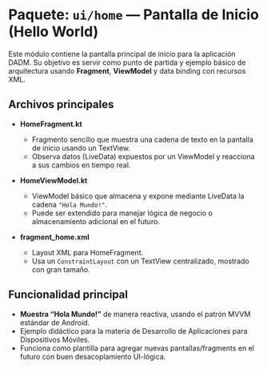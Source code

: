 # Paquete: `ui/home` — Pantalla de Inicio (Hello World)

Este módulo contiene la pantalla principal de inicio para la aplicación DADM. Su objetivo es servir como punto de partida y ejemplo básico de arquitectura usando **Fragment**, **ViewModel** y data binding con recursos XML.

## Archivos principales

- **HomeFragment.kt**
  - Fragmento sencillo que muestra una cadena de texto en la pantalla de inicio usando un TextView.
  - Observa datos (LiveData) expuestos por un ViewModel y reacciona a sus cambios en tiempo real.

- **HomeViewModel.kt**
  - ViewModel básico que almacena y expone mediante LiveData la cadena `"Hola Mundo!"`.
  - Puede ser extendido para manejar lógica de negocio o almacenamiento adicional en el futuro.

- **fragment_home.xml**
  - Layout XML para HomeFragment.
  - Usa un `ConstraintLayout` con un TextView centralizado, mostrado con gran tamaño.

## Funcionalidad principal

- **Muestra “Hola Mundo!”** de manera reactiva, usando el patrón MVVM estándar de Android.
- Ejemplo didáctico para la materia de Desarrollo de Aplicaciones para Dispositivos Móviles.
- Funciona como plantilla para agregar nuevas pantallas/fragments en el futuro con buen desacoplamiento UI-lógica.
